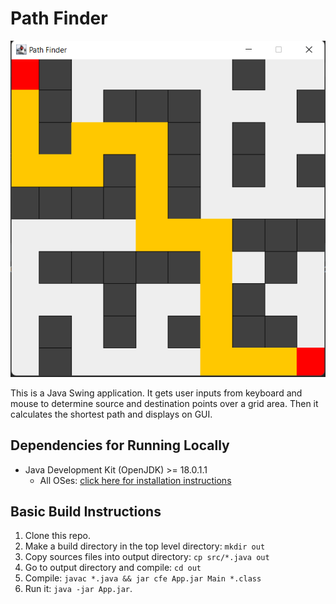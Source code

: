 # Path Finder

![Pathfinder Screenshot](res/Screenshot.png)

This is a Java Swing application. It gets user inputs from keyboard and mouse to determine source and destination points over a grid area. Then it calculates the shortest path and displays on GUI.

## Dependencies for Running Locally
* Java Development Kit (OpenJDK) >= 18.0.1.1
    * All OSes: [click here for installation instructions](https://openjdk.java.net/install/)

## Basic Build Instructions

1. Clone this repo.
2. Make a build directory in the top level directory: `mkdir out`
3. Copy sources files into output directory: `cp src/*.java out`
4. Go to output directory and compile: `cd out`
5. Compile: `javac *.java && jar cfe App.jar Main *.class` 
6. Run it: `java -jar App.jar`.


